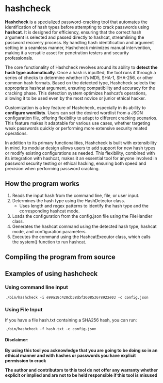 # hashcheck

**Hashcheck** is a specialized password-cracking tool that automates the identification of hash types before attempting to crack passwords using **hashcat**. It is designed for efficiency, ensuring that the correct hash argument is selected and passed directly to hashcat, streamlining the password recovery process. By handling hash identification and argument setting in a seamless manner, Hashcheck minimizes manual intervention, making it a versatile asset for penetration testers and security professionals.

The core functionality of Hashcheck revolves around its ability to **detect the hash type automatically**. Once a hash is inputted, the tool runs it through a series of checks to determine whether it’s MD5, SHA-1, SHA-256, or other common hash formats. Based on the detected type, Hashcheck selects the appropriate hashcat argument, ensuring compatibility and accuracy for the cracking phase. This detection system optimizes hashcat’s operations, allowing it to be used even by the most novice or junior ethical hacker.

Customization is a key feature of Hashcheck, especially in its ability to **configure wordlists**. Users can set the desired wordlist from a JSON configuration file, offering flexibility to adapt to different cracking scenarios. This feature makes it adaptable for various use cases, whether targeting weak passwords quickly or performing more extensive security related operations.

In addition to its primary functionalities, Hashcheck is built with extensibility in mind. Its modular design allows users to add support for new hash types or modify existing configurations as needed. This flexibility, combined with its integration with hashcat, makes it an essential tool for anyone involved in password security testing or ethical hacking, ensuring both speed and precision when performing password cracking.

## How the program works

1. Reads the input hash from the command line, file, or user input.
2. Determines the hash type using the HashDetector class.
    * Uses length and regex patterns to identify the hash type and the corresponding hashcat mode.
3. Loads the configuration from the config.json file using the FileHandler class.
4. Generates the hashcat command using the detected hash type, hashcat mode, and configuration parameters.
5. Executes the command using the HashcatExecutor class, which calls the system() function to run hashcat.

## Compiling the program from source



## Examples of using hashcheck

### Using command line input
```
./bin/hashcheck -i e99a18c428cb38d5f260853678922e03 -c config.json
```

### Using File Input

If you have a file hash.txt containing a SHA256 hash, you can run:

```
./bin/hashcheck -f hash.txt -c config.json
```

#### Disclaimer:

**By using this tool you acknowledge that you are going to be doing so in an ethical manner and with hashes or passwords you have explicit permission to crack**

**The author and contributors to this tool do not offer any warranty whether explicit or implied and are not to be held responsible if this tool is misused**